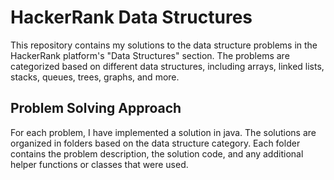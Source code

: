 # HackerRank Data Structures
This repository contains my solutions to the data structure problems in the HackerRank platform's "Data Structures" section. The problems are categorized based on different data structures, including arrays, linked lists, stacks, queues, trees, graphs, and more.

## Problem Solving Approach
For each problem, I have implemented a solution in java. The solutions are organized in folders based on the data structure category. Each folder contains the problem description, the solution code, and any additional helper functions or classes that were used.
